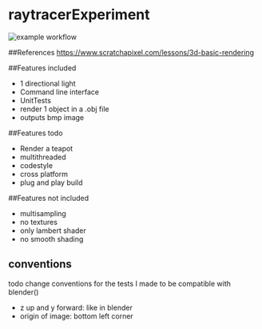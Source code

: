 # raytracerExperiment


![example workflow](https://github.com/rischpierre/raytracerExperiment/actions/workflows/main.yml/badge.svg)


##References
https://www.scratchapixel.com/lessons/3d-basic-rendering

##Features included
- 1 directional light 
- Command line interface
- UnitTests
- render 1 object in a .obj file
- outputs bmp image

##Features todo 
- Render a teapot
- multithreaded
- codestyle
- cross platform
- plug and play build

##Features not included
- multisampling
- no textures
- only lambert shader
- no smooth shading

## conventions
todo change conventions for the tests I made to be compatible with blender() 
- z up and y forward: like in blender
- origin of image: bottom left corner